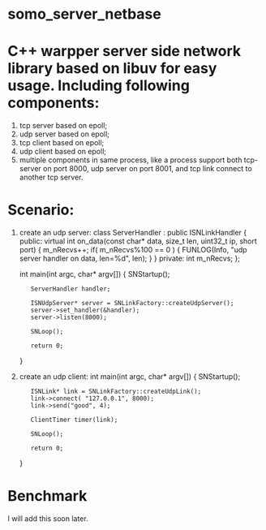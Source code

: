 # somo_server_netbase
# C++ warpper server side network library based on libuv for easy usage. Including following components:

1. tcp server based on epoll;
2. udp server based on epoll;
3. tcp client based on epoll;
4. udp client based on epoll;
5. multiple components in same process, like a process support both tcp-server on port 8000, udp server on port 8001, and tcp link connect to another tcp server.


# Scenario:
1. create an udp server:
      class ServerHandler : public ISNLinkHandler {
      public:
          virtual int  on_data(const char* data, size_t len, uint32_t ip, short port) {
              m_nRecvs++;
              if( m_nRecvs%100 == 0 ) {
                  FUNLOG(Info, "udp server handler on data, len=%d", len);
              }
          }
      private:
          int     m_nRecvs;
      };

      int main(int argc, char* argv[]) {
          SNStartup();

          ServerHandler handler;

          ISNUdpServer* server = SNLinkFactory::createUdpServer();
          server->set_handler(&handler);
          server->listen(8000);

          SNLoop();

          return 0;
      }
      
2. create an udp client:
      int main(int argc, char* argv[]) {
          SNStartup();

          ISNLink* link = SNLinkFactory::createUdpLink();
          link->connect( "127.0.0.1", 8000);
          link->send("good", 4);

          ClientTimer timer(link);

          SNLoop();

          return 0;
      }
      
 # Benchmark
 I will add this soon later.
 
